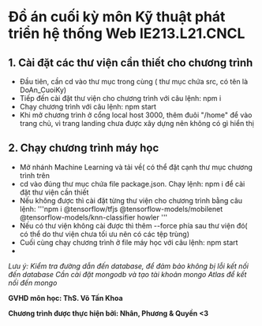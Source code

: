 # Đồ án cuối kỳ môn Kỹ thuật phát triển hệ thống Web IE213.L21.CNCL

## 1. Cài đặt các thư viện cần thiết cho chương trình
* Đầu tiên, cần cd vào thư mục trong cùng ( thư mục chứa src, có tên là DoAn_CuoiKy)
* Tiếp đến cài đặt thư viện cho chương trình với câu lệnh: npm i
* Chạy chương trình với câu lệnh: npm start
* Khi mở chương trình ở cổng local host 3000, thêm đuôi "/home" để vào trang chủ, vì trang landing chưa được xây dựng nên không có gì hiển thị

## 2. Chạy chương trình máy học
* Mở nhánh Machine Learning và tải về( có thể đặt cạnh thư mục chương trình trên
* cd vào đúng thư mục chứa file package.json. Chạy lệnh: npm i để cài đặt thư viện cần thiết
* Nếu không được thì cài đặt từng thư viện cho chương trình bằng câu lệnh: 
'''npm i @tensorflow/tfjs @tensorflow-models/mobilenet @tensorflow-models/knn-classifier howler
'''
 * Nếu có thư viện không cài được thì thêm --force phía sau thư viện đó( có thể do thư viện chưa tối ưu nên có các tệp trùng)
 * Cuối cùng chạy chương trình ở file máy học với câu lệnh: npm start
 * 
 *Lưu ý: Kiểm tra đường dẫn đến database, để đảm bảo không bị lỗi kết nối đến database*
 *Cần cài đặt mongodb và tạo tài khoản mongo Atlas để kết nối đến mongo*
 
 **GVHD môn học: ThS. Võ Tấn Khoa**
 
 **Chương trình được thực hiện bởi: Nhân, Phương & Quyền <3**
